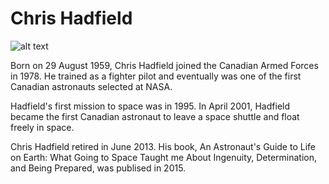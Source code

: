 # Chris Hadfield

![alt text](https://www.asc-csa.gc.ca/images/astronautes/biohadfield.jpg)

Born on 29 August 1959, Chris Hadfield joined the Canadian Armed Forces in 1978. He trained as a fighter pilot and eventually was one of the first Canadian astronauts selected at NASA. 

Hadfield's first mission to space was in 1995. In April 2001, Hadfield became the first Canadian astronaut to leave a space shuttle and float freely in space.

Chris Hadfield retired in June 2013. His book, An Astronaut's Guide to Life on Earth: What Going to Space Taught me About Ingenuity, Determination, and Being Prepared, was publised in 2015.  


